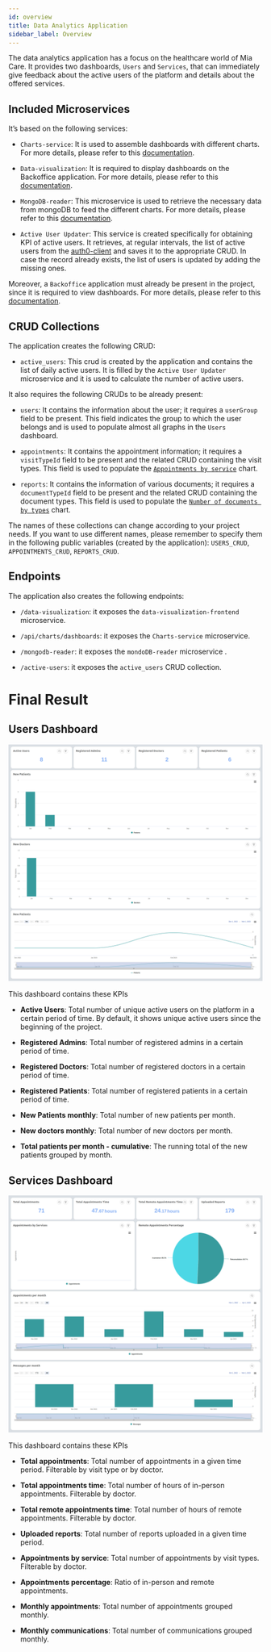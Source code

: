 ```yaml
---
id: overview
title: Data Analytics Application
sidebar_label: Overview
---
```

The data analytics application has a focus on the healthcare world of Mia Care.
It provides two dashboards, `Users` and `Services`, that can immediately give feedback about the active users of the platform and details about the offered services.

## Included Microservices

It’s based on the following services:

- `Charts-service`: It is used to assemble dashboards with different charts.
For more details, please refer to this [documentation](/microfrontend-composer/use-cases/data-visualization.md).

- `Data-visualization`: It is required to display dashboards on the Backoffice application. For more details, please refer to this [documentation](/microfrontend-composer/use-cases/data-visualization.md).

- `MongoDB-reader`: This microservice is used to retrieve the necessary data from mongoDB to feed the different charts. For more details, please refer to this [documentation](/runtime_suite/mongodb-reader/10_configuration.md).

- `Active User Updater`:  This service is created specifically for obtaining KPI of active users.
It retrieves, at regular intervals, the list of active users from the [auth0-client](/runtime_suite/auth0-client/10_overview.md) and saves it to the appropriate CRUD.
In case the record already exists, the list of users is updated by adding the missing ones.

Moreover, a `Backoffice` application must already be present in the project, since it is required to view dashboards. For more details, please refer to this [documentation](/microfrontend-composer/overview.md).

## CRUD Collections

The application creates the following CRUD:

- `active_users`:  This crud is created by the application and contains the list of daily active users. It is filled by the `Active User Updater` microservice and it is used to calculate the number of active users.

It also requires the following CRUDs to be already present:

- `users`: It contains the information about the user; it requires a `userGroup` field to be present. This field indicates the group to which the user belongs and is used to populate almost all graphs in the `Users` dashboard.

- `appointments`: It contains the appointment information; it requires a `visitTypeId` field to be present and the related CRUD containing the visit types. This field is used to populate the [`Appointments by service`](#services-dashboard) chart.

- `reports`: It contains the information of various documents; it requires a `documentTypeId` field to be present and the related CRUD containing the document types. This field is used to populate the [`Number of documents by types`](#services-dashboard) chart.

The names of these collections can change according to your project needs. If you want to use different names, please remember to specify them in the following public variables (created by the application): `USERS_CRUD`, `APPOINTMENTS_CRUD`, `REPORTS_CRUD`.

## Endpoints

The application also creates the following endpoints:

- `/data-visualization`: it exposes the `data-visualization-frontend` microservice.

- `/api/charts/dashboards`: it exposes the `Charts-service` microservice.

- `/mongodb-reader`: it exposes the `mondoDB-reader` microservice .

- `/active-users`: it exposes the `active_users` CRUD collection. 


# Final Result

## Users Dashboard

![Users dashboard](./img/users_dashboard.png)

This dashboard contains these KPIs

- **Active Users**: Total number of unique active users on the platform in a certain period of time. By default, it shows 
unique active users since the beginning of the project. 

- **Registered Admins**: Total number of registered admins in a certain period of time.

- **Registered Doctors**: Total number of registered doctors in a certain period of time.

- **Registered Patients**: Total number of registered patients in a certain period of time.

- **New Patients monthly**: Total number of new patients per month.

- **New doctors monthly**: Total number of new doctors per month.

- **Total patients per month - cumulative**: The running total of the new patients grouped by month.

## Services Dashboard

 ![Services dashboard](./img/services_dashboard.png)

This dashboard contains these KPIs

- **Total appointments**: Total number of appointments in a given time period. Filterable by visit type or by doctor.

- **Total appointments time**: Total number of hours of in-person appointments. Filterable by doctor.

- **Total remote appointments time**: Total number of hours of remote appointments. Filterable by doctor.

- **Uploaded reports**: Total number of reports uploaded in a given time period.

- **Appointments by service**: Total number of appointments by visit types. Filterable by doctor.

- **Appointments percentage**: Ratio of in-person and remote appointments.

- **Monthly appointments**: Total number of appointments grouped monthly.

- **Monthly communications**: Total number of communications grouped monthly.
